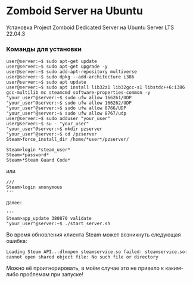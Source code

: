 # Zomboid Server на Ubuntu
Установка Project Zomboid Dedicated Server на Ubuntu Server LTS 22.04.3

### Команды для установки

```
user@server:~$ sudo apt-get update
user@server:~$ sudo apt-get upgrade -y
user@server:~$ sudo add-apt-repository multiverse
user@server:~$ sudo dpkg --add-architecture i386
user@server:~$ sudo apt update
user@server:~$ sudo apt install lib32z1 lib32gcc-s1 libstdc++6:i386 gcc-multilib mc steamcmd software-properties-common -y
"your_user"@server:~$ sudo ufw allow 166261/UDP
"your_user"@server:~$ sudo ufw allow 166262/UDP
"your_user"@server:~$ sudo ufw allow 8766/UDP
"your_user"@server:~$ sudo ufw allow 8767/udp
user@server:~$ sudo adduser "your_user"
user@server:~$ su - "your_user"
"your_user"@server:~$ mkdir pzserver
"your_user"@server:~$ cd /pzserver
Steam>force_install_dir /home/*user*/pzserver/

Steam>login *steam_user*
Steam>*password*
Steam>*Steam Guard Code*
```

или

```
///
Steam>login anonymous
'''

Далее:

'''
Steam>app_update 380870 validate
"your_user"@server:~$ ./start_server.sh
```

Во время обновления клиента Steam может возникнуть следующая ошибка:

`Loading Steam API...dlmopen steamservice.so failed: steamservice.so: cannot open shared object file: No such file or directory`

Можно её проигнорировать, в моём случае это не привело к каким-либо проблемам при запуске!
